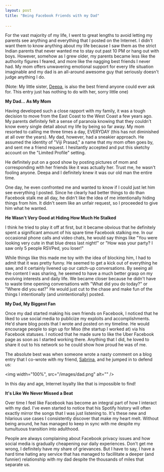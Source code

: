 ```yaml
---
layout: post
title: "Being Facebook Friends with my Dad"

---
```


<p>For the vast majority of my life, I went to great lengths to avoid letting my parents see anything and everything that I posted on the Internet. I didn't want them to know anything about my life because I saw them as the strict Indian parents that never wanted me to stay out past 10 PM or hang out with boys. However, somehow as I grew older, my parents became less like the authority figures I feared, and more like the nagging best friends I never had. My mom offers unwavering emotional support for every life situation imaginable and my dad is an all-around awesome guy that seriously doesn't judge anything I do. </p>

<p>(Note: My little sister, <a href="http://www.twitter.com/deepap">Deepa</a>, is also the best friend anyone could ever ask for. This entry just has nothing to do with her, sorry little one)</p>

<div class="lemphasis"><b>My Dad... As My Mom</b></div>

<p>Having developed such a close rapport with my family, it was a tough decision to move from the East Coast to the West Coast a few years ago. My parents definitely felt a sense of paranoia knowing that they couldn't know every single detail about my life by being so far away. My mom resorted to calling me three times a day, EVERYDAY (this has not diminished at all over the years). My dad, however, had a sneakier approach. He assumed the identity of "Viji Prasad," a name that my mom often goes by, and sent me a friend request. I hesitantly accepted and put this sketchy account on the "Limited Profile" setting. </p>
<p> He definitely put on a good show by posting pictures of mom and corresponding with her friends like it was actually her. Trust me, he wasn't fooling anyone. Deepa and I definitely knew it was our old man the entire time.</p>
<p>One day, he even confronted me and wanted to know if I could just let him see everything I posted. Since he clearly had better things to do than Facebook stalk me all day, he didn't like the idea of me intentionally hiding things from him. It didn't seem like an unfair request, so I proceeded to give him what he wanted. </p>

<div class="lemphasis"><b>He Wasn't Very Good at Hiding How Much He Stalked</b></div>

<p>I think he tried to play it off at first, but it became obvious that he definitely spent a significant amount of his spare time Facebook stalking me. In our occasional phone calls and video chats, he would say things like "You were looking very cute in that blue dress last night!" or "How was your party? I saw only 5 people RSVPed, you loser!" </p>
<p>While things like this made me toy with the idea of blocking him, I had to admit that it was pretty funny. He seemed to get a kick out of everything he saw, and it certainly livened up our catch-up conversations. By seeing all the content I was sharing, he seemed to have a much better grasp on my evolving interests and daily life. We became closer because he didn't have to waste time opening conversations with "What did you do today?" or "Where did you eat?" He would just cut to the chase and make fun of the things I intentionally (and unintentionally) posted.</p>

<div class="lemphasis"><b>My Dad, My Biggest Fan</b></div>

<p>Once my dad started making his own friends on Facebook, I noticed that he liked to use social media to publicize my exploits and accomplishments. He'd share blog posts that I wrote and posted on my timeline. He would encourage people to sign up for Miso (the startup I worked at) via his Facebook statuses. I noticed that he made sure to like the Uber Facebook page as soon as I started working there. Anything that I did, he loved to share it out to his network so he could show how proud he was of me.</p>

<p>The absolute best was when someone wrote a nasty comment on a blog entry that I co-wrote with my friend, <a href="http://www.twitter.com/sabrina">Sabrina</a>, and he jumped in to defend us: 

<img width="100%", src="/images/dad.png" alt="" />

<p>In this day and age, Internet loyalty like that is impossible to find!</p>

<div class="lemphasis"><b>It's Like We Never Missed a Beat</b></div>

<p>Over time I feel like Facebook has become an integral part of how I interact with my dad. I've even started to notice that his Spotify history will often exactly mirror the songs that I was just listening to. It's these new and hilarious use cases I consistently discover that make my heart melt. Without being around, he has managed to keep in sync with me despite my tumultuous transition into adulthood.</p>

<p>People are always complaining about Facebook privacy issues and how social media is gradually cheapening our daily experiences. Don't get me wrong, I definitely have my share of grievances. But I have to say, I have a hard time hating any service that has managed to facillitate a deeper (and funnier) relationship with my dad despite the thousands of miles that separate us.</p> 






